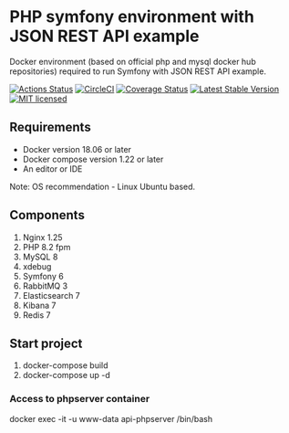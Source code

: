 # PHP symfony environment with JSON REST API example
Docker environment (based on official php and mysql docker hub repositories) required to run Symfony with JSON REST API example.

[![Actions Status](https://github.com/systemsdk/docker-symfony-api/workflows/Symfony%20Rest%20API/badge.svg)](https://github.com/systemsdk/docker-symfony-api/actions)
[![CircleCI](https://circleci.com/gh/systemsdk/docker-symfony-api.svg?style=svg)](https://circleci.com/gh/systemsdk/docker-symfony-api)
[![Coverage Status](https://coveralls.io/repos/github/systemsdk/docker-symfony-api/badge.svg)](https://coveralls.io/github/systemsdk/docker-symfony-api)
[![Latest Stable Version](https://poser.pugx.org/systemsdk/docker-symfony-api/v)](https://packagist.org/packages/systemsdk/docker-symfony-api)
[![MIT licensed](https://img.shields.io/badge/license-MIT-blue.svg)](LICENSE)


## Requirements
* Docker version 18.06 or later
* Docker compose version 1.22 or later
* An editor or IDE

Note: OS recommendation - Linux Ubuntu based.

## Components
1. Nginx 1.25
2. PHP 8.2 fpm
3. MySQL 8
4. xdebug
4. Symfony 6
5. RabbitMQ 3
6. Elasticsearch 7
7. Kibana 7
8. Redis 7

## Start project
1. docker-compose build
2. docker-compose up -d


### Access to phpserver container 
docker exec -it -u www-data api-phpserver /bin/bash
